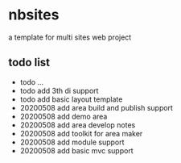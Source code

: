 # nbsites

a template for multi sites web project

## todo list

- todo ...
- todo add 3th di support
- todo add basic layout template
- 20200508 add area build and publish support
- 20200508 add demo area
- 20200508 add area develop notes 
- 20200508 add toolkit for area maker
- 20200508 add module support
- 20200508 add basic mvc support